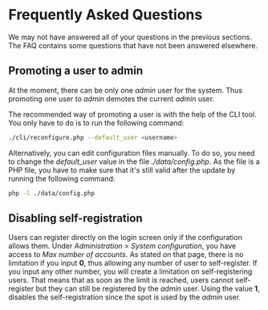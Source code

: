 # Frequently Asked Questions

We may not have answered all of your questions in the previous sections. The
FAQ contains some questions that have not been answered elsewhere.

## Promoting a user to admin

At the moment, there can be only one *admin* user for the system.  Thus
promoting one user to *admin* demotes the current *admin* user.

The recommended way of promoting a user is with the help of the CLI tool.
You only have to do is to run the following command:
```sh
./cli/reconfigure.php --default_user <username>

```


Alternatively, you can edit configuration files manually.  To do so, you
need to change the *default_user* value in the file *./data/config.php*.  As
the file is a PHP file, you have to make sure that it's still valid after
the update by running the following command:
```sh
php -l ./data/config.php

```


## Disabling self-registration

Users can register directly on the login screen only if the configuration allows them.
Under *Administration* > *System configuration*, you have access to *Max number of accounts*.
As stated on that page, there is no limitation if you input **0**, thus allowing any number of user to self-register.
If you input any other number, you will create a limitation on self-registering users.
That means that as soon as the limit is reached, users cannot self-register but they can still be registered by the *admin* user.
Using the value **1**, disables the self-registration since the spot is used by the *admin* user.
